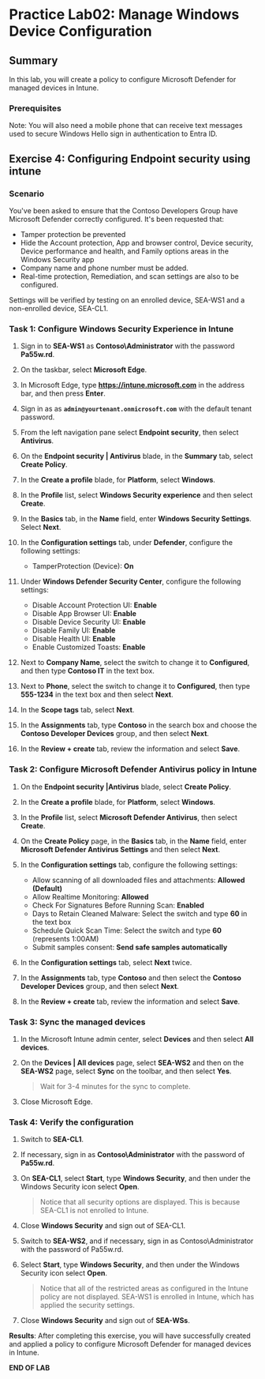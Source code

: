 # Practice Lab02: Manage Windows Device Configuration

## Summary

In this lab, you will create a policy to configure Microsoft Defender for managed devices in Intune.

### Prerequisites

  Note: You will also need a mobile phone that can receive text messages used to secure Windows Hello sign in authentication to Entra ID.

## Exercise 4: Configuring Endpoint security using intune

### Scenario

You've been asked to ensure that the Contoso Developers Group have Microsoft Defender correctly configured. It's been requested that:
* Tamper protection be prevented
* Hide the Account protection, App and browser control, Device security, Device performance and health, and Family options areas in the Windows Security app
* Company name and phone number must be added. 
* Real-time protection, Remediation, and scan settings are also to be configured.

Settings will be verified by testing on an enrolled device, SEA-WS1 and a non-enrolled device, SEA-CL1.

### Task 1: Configure Windows Security Experience in Intune

1. Sign in to **SEA-WS1** as **Contoso\\Administrator** with the password **Pa55w.rd**. 

2. On the taskbar, select **Microsoft Edge**.

3. In Microsoft Edge, type **https://intune.microsoft.com** in the  address bar, and then press **Enter**. 

4. Sign in as as **`admin@yourtenant.onmicrosoft.com`** with the default tenant password.

5. From the left navigation pane select **Endpoint security**, then select **Antivirus**.

6. On the **Endpoint security | Antivirus** blade, in the **Summary** tab, select **Create Policy**.

7. In the **Create a profile** blade, for **Platform**, select **Windows**. 

8. In the **Profile** list, select **Windows Security experience** and then select **Create**.

9. In the **Basics** tab, in the **Name** field, enter **Windows Security Settings**. Select **Next**.

10. In the **Configuration settings** tab, under **Defender**, configure the following settings:
    - TamperProtection (Device): **On**

11. Under **Windows Defender Security Center**, configure the following settings:
     - Disable Account Protection UI: **Enable**
     - Disable App Browser UI: **Enable**
     - Disable Device Security UI: **Enable**
     - Disable Family UI: **Enable**
     - Disable Health UI: **Enable**
     - Enable Customized Toasts: **Enable**

12. Next to **Company Name**, select the switch to change it to **Configured**, and then type **Contoso IT** in the text box.

13. Next to **Phone**, select the switch to change it to **Configured**, then type **555-1234** in the text box and then select **Next**.

14. In the **Scope tags** tab, select **Next**.

15. In the **Assignments** tab, type **Contoso** in the search box and choose the **Contoso Developer Devices** group, and then select **Next**.

16. In the **Review + create** tab, review the information and select **Save**.

### Task 2: Configure Microsoft Defender Antivirus policy in Intune

1. On the **Endpoint security |Antivirus** blade, select **Create Policy**.

2. In the **Create a profile** blade, for **Platform**, select **Windows**. 

3. In the **Profile** list, select **Microsoft Defender Antivirus**, then select **Create**.

4. On the **Create Policy** page, in the **Basics** tab, in the **Name** field, enter **Microsoft Defender Antivirus Settings** and then select **Next**.

5. In the **Configuration settings** tab, configure the following settings:

   - Allow scanning of all downloaded files and attachments: **Allowed (Default)**
   - Allow Realtime Monitoring: **Allowed**
   - Check For Signatures Before Running Scan: **Enabled**
   - Days to Retain Cleaned Malware: Select the switch and type **60** in the text box
   - Schedule Quick Scan Time: Select the switch and type **60** (represents 1:00AM)
   - Submit samples consent: **Send safe samples automatically**

6. In the **Configuration settings** tab, select **Next** twice.

7. In the **Assignments** tab, type **Contoso** and then select the **Contoso Developer Devices** group, and then select **Next**.

9. In the **Review + create** tab, review the information and select **Save**.

### Task 3: Sync the managed devices

1. In the Microsoft Intune admin center, select **Devices** and then select **All devices**.  

2. On the **Devices | All devices** page, select **SEA-WS2** and then on the **SEA-WS2** page, select **Sync** on the toolbar, and then select **Yes**. 

   > Wait for 3-4 minutes for the sync to complete.

3. Close Microsoft Edge.

### Task 4: Verify the configuration

1. Switch to **SEA-CL1**.

2. If necessary, sign in as **Contoso\Administrator** with the password of **Pa55w.rd**.

3. On **SEA-CL1**, select **Start**, type **Windows Security**, and then under the Windows Security icon select **Open**.

   > Notice that all security options are displayed. This is because SEA-CL1 is not enrolled to Intune.

4. Close **Windows Security** and sign out of SEA-CL1.

5. Switch to **SEA-WS2**, and if necessary, sign in as Contoso\Administrator with the password of Pa55w.rd.

6. Select **Start**, type **Windows Security**, and then under the Windows Security icon select **Open**.

   > Notice that all of the restricted areas as configured in the Intune policy are not displayed. SEA-WS1 is enrolled in Intune, which has applied the security settings.

7. Close **Windows Security** and sign out of **SEA-WSs**.

**Results**: After completing this exercise, you will have successfully created and applied a policy to configure Microsoft Defender for managed devices in Intune.

**END OF LAB**
